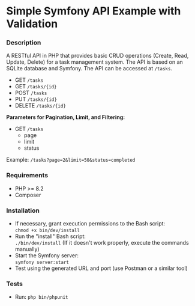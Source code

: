# Simple Symfony API Example with Validation

### Description
A RESTful API in PHP that provides basic CRUD operations (Create, Read, Update, Delete) for a task management system. The API is based on an SQLite database and Symfony. The API can be accessed at `/tasks`.

* GET `/tasks`
* GET `/tasks/{id}`
* POST `/tasks`
* PUT `/tasks/{id}`
* DELETE `/tasks/{id}`

**Parameters for Pagination, Limit, and Filtering:**

* GET `/tasks`
    * page
    * limit
    * status

Example: `/tasks?page=2&limit=50&status=completed`

### Requirements
* PHP >= 8.2
* Composer

### Installation 
* If necessary, grant execution permissions to the Bash script:  
  `chmod +x bin/dev/install`
* Run the "install" Bash script:  
  `./bin/dev/install` (If it doesn't work properly, execute the commands manually)
* Start the Symfony server:  
  `symfony server:start`
* Test using the generated URL and port (use Postman or a similar tool)

### Tests
* Run: `php bin/phpunit`
